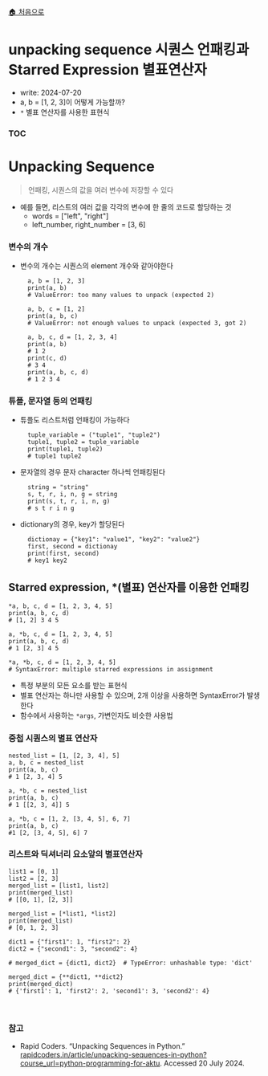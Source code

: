 [🏠 처음으로](/README.md)

# unpacking sequence 시퀀스 언패킹과 Starred Expression 별표연산자

- write: 2024-07-20
- a, b = [1, 2, 3]이 어떻게 가능할까?
- `*` 별표 연산자를 사용한 표현식

### TOC

# Unpacking Sequence

> 언패킹, 시퀀스의 값을 여러 변수에 저장할 수 있다  

- 예를 들면, 리스트의 여러 값을 각각의 변수에 한 줄의 코드로 할당하는 것
    - words = ["left", "right"]  
    - left_number, right_number = [3, 6]


### 변수의 개수

- 변수의 개수는 시퀀스의 element 개수와 같아야한다

        a, b = [1, 2, 3]
        print(a, b)
        # ValueError: too many values to unpack (expected 2)

        a, b, c = [1, 2]
        print(a, b, c)
        # ValueError: not enough values to unpack (expected 3, got 2)

        a, b, c, d = [1, 2, 3, 4]
        print(a, b)
        # 1 2
        print(c, d)
        # 3 4
        print(a, b, c, d)
        # 1 2 3 4


### 튜플, 문자열 등의 언패킹

- 튜플도 리스트처럼 언패킹이 가능하다

        tuple_variable = ("tuple1", "tuple2")
        tuple1, tuple2 = tuple_variable
        print(tuple1, tuple2)
        # tuple1 tuple2

- 문자열의 경우 문자 character 하나씩 언패킹된다

        string = "string"
        s, t, r, i, n, g = string
        print(s, t, r, i, n, g)
        # s t r i n g

- dictionary의 경우, key가 할당된다

        dictionay = {"key1": "value1", "key2": "value2"}
        first, second = dictionay
        print(first, second)
        # key1 key2


## Starred expression, *(별표) 연산자를 이용한 언패킹

    *a, b, c, d = [1, 2, 3, 4, 5]
    print(a, b, c, d)
    # [1, 2] 3 4 5

    a, *b, c, d = [1, 2, 3, 4, 5]
    print(a, b, c, d)
    # 1 [2, 3] 4 5

    *a, *b, c, d = [1, 2, 3, 4, 5] 
    # SyntaxError: multiple starred expressions in assignment

- 특정 부분의 모든 요소를 받는 표현식
- 별표 연산자는 하나만 사용할 수 있으며, 2개 이상을 사용하면 SyntaxError가 발생한다
- 함수에서 사용하는 `*args`, 가변인자도 비슷한 사용법 

### 중첩 시퀀스의 별표 연산자

    nested_list = [1, [2, 3, 4], 5]
    a, b, c = nested_list
    print(a, b, c)
    # 1 [2, 3, 4] 5

    a, *b, c = nested_list
    print(a, b, c)
    # 1 [[2, 3, 4]] 5

    a, *b, c = [1, 2, [3, 4, 5], 6, 7]
    print(a, b, c)
    #1 [2, [3, 4, 5], 6] 7


### 리스트와 딕셔너리 요소앞의 별표연산자
    list1 = [0, 1]
    list2 = [2, 3]
    merged_list = [list1, list2]
    print(merged_list)
    # [[0, 1], [2, 3]]

    merged_list = [*list1, *list2]
    print(merged_list)
    # [0, 1, 2, 3]

    dict1 = {"first1": 1, "first2": 2}
    dict2 = {"second1": 3, "second2": 4}

    # merged_dict = {dict1, dict2}  # TypeError: unhashable type: 'dict'

    merged_dict = {**dict1, **dict2}
    print(merged_dict)
    # {'first1': 1, 'first2': 2, 'second1': 3, 'second2': 4}


<br>

### 참고

- Rapid Coders. “Unpacking Sequences in Python.” [rapidcoders.in/article/unpacking-sequences-in-python?course_url=python-programming-for-aktu](https://rapidcoders.in/article/unpacking-sequences-in-python?course_url=python-programming-for-aktu). Accessed 20 July 2024. 
